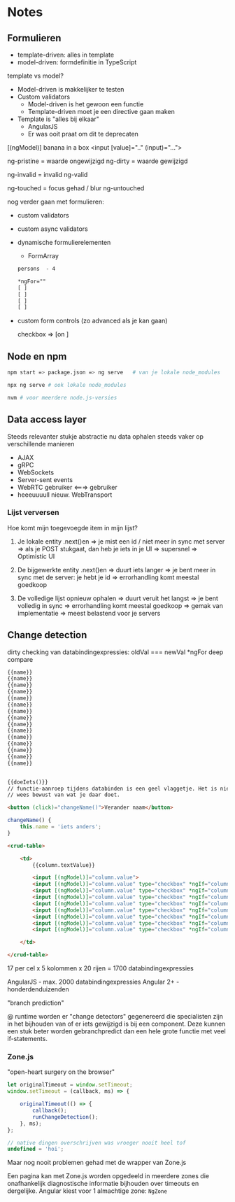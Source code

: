 # Notes

## Formulieren

- template-driven: alles in template
- model-driven: formdefinitie in TypeScript

template vs model?

- Model-driven is makkelijker te testen
- Custom validators
  - Model-driven is het gewoon een functie
  - Template-driven moet je een directive gaan maken
- Template is "alles bij elkaar"
  - AngularJS
  - Er was ooit praat om dit te deprecaten


[(ngModel)]
banana in a box
<input [value]=".." (input)="...">

ng-pristine = waarde ongewijzigd
ng-dirty = waarde gewijzigd

ng-invalid = invalid
ng-valid

ng-touched = focus gehad / blur
ng-untouched



nog verder gaan met formulieren:
- custom validators
- custom async validators
- dynamische formulierelementen
  - FormArray

  ```html
  persons  - 4

  *ngFor=""
  [ ]
  [ ]
  [ ]
  [ ]
  ```

- custom form controls (zo advanced als je kan gaan)

  checkbox  =>  [on     ]

## Node en npm

```sh
npm start => package.json => ng serve   # van je lokale node_modules

npx ng serve # ook lokale node_modules

nvm # voor meerdere node.js-versies
```


## Data access layer

Steeds relevanter stukje abstractie nu data ophalen steeds vaker op verschillende manieren

- AJAX
- gRPC
- WebSockets
- Server-sent events
- WebRTC    gebruiker <===> gebruiker
- heeeuuuull nieuw. WebTransport

### Lijst verversen

Hoe komt mijn toegevoegde item in mijn lijst?

1. Je lokale entity .next()en
=> je mist een id / niet meer in sync met server
=> als je POST stukgaat, dan heb je iets in je UI
=> supersnel
=> Optimistic UI

2. De bijgewerkte entity .next()en
=> duurt iets langer
=> je bent meer in sync met de server: je hebt je id
=> errorhandling komt meestal goedkoop

3. De volledige lijst opnieuw ophalen
=> duurt veruit het langst
=> je bent volledig in sync
=> errorhandling komt meestal goedkoop
=> gemak van implementatie
=> meest belastend voor je servers



## Change detection

dirty checking van databindingexpressies: oldVal === newVal
*ngFor deep compare

```html
{{name}}
{{name}}
{{name}}
{{name}}
{{name}}
{{name}}
{{name}}
{{name}}
{{name}}
{{name}}
{{name}}
{{name}}
{{name}}
{{name}}
{{name}}


{{doeIets()}}
// functie-aanroep tijdens databinden is een geel vlaggetje. Het is niet verboden, er zijn goede use cases voor, maar 
// wees bewust van wat je daar doet.
```

```html
<button (click)="changeName()">Verander naam</button>
```
```ts
changeName() {
	this.name = 'iets anders';
}
```

```html
<crud-table>

	<td>
		{{column.textValue}}

		<input [(ngModel)]="column.value">
		<input [(ngModel)]="column.value" type="checkbox" *ngIf="column.type == 'bool'">
		<input [(ngModel)]="column.value" type="checkbox" *ngIf="column.type == 'password'">
		<input [(ngModel)]="column.value" type="checkbox" *ngIf="column.type == 'radio'">
		<input [(ngModel)]="column.value" type="checkbox" *ngIf="column.type == 'lookup'">
		<input [(ngModel)]="column.value" type="checkbox" *ngIf="column.type == 'bool'">
		<input [(ngModel)]="column.value" type="checkbox" *ngIf="column.type == 'bool'">
		<input [(ngModel)]="column.value" type="checkbox" *ngIf="column.type == 'bool'">
		<input [(ngModel)]="column.value" type="checkbox" *ngIf="column.type == 'bool'">

	</td>

</crud-table>
```

17 per cel x 5 kolommen x 20 rijen = 1700 databindingexpressies

AngularJS - max. 2000 databindingexpressies
Angular 2+ - honderdenduizenden

"branch prediction"

@ runtime worden er "change detectors" gegenereerd die specialisten zijn in het bijhouden
van of er iets gewijzigd is bij een component. Deze kunnen een stuk beter worden gebranchpredict
dan een hele grote functie met veel if-statements.

### Zone.js

"open-heart surgery on the browser"

```ts
let originalTimeout = window.setTimeout;
window.setTimeout = (callback, ms) => {

	originalTimeout(() => {
		callback();
		runChangeDetection();
	}, ms);
};
```

```ts
// native dingen overschrijven was vroeger nooit heel tof
undefined = 'hoi';
```

Maar nog nooit problemen gehad met de wrapper van Zone.js


Een pagina kan met Zone.js worden opgedeeld in meerdere zones die onafhankelijk diagnostische informatie
bijhouden over timeouts en dergelijke. Angular kiest voor 1 almachtige zone: `NgZone`
